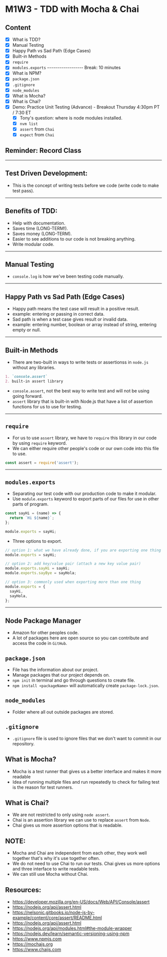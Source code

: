 # M1W3 - TDD with Mocha & Chai

## Content
- [X] What is TDD?
- [X] Manual Testing
- [X] Happy Path vs Sad Path (Edge Cases)
- [X] Built-in Methods
- [X] `require`
- [X] `modules.exports`
------------------ Break: 10 minutes
- [X] What is NPM?
- [X] `package.json`
- [X] `.gitignore`
- [X] `node_modules`
- [X] What is Mocha?
- [X] What is Chai?
- [X] Demo: Practice Unit Testing (Advance) - Breakout Thursday 4:30pm PT / 7:30 ET
  - [X] Tony's question: where is node modules installed.
  - [X] `nvm list`
  - [X] `assert` from `Chai`
  - [X] `expect` from `Chai`

## Reminder: Record Class

---

## Test Driven Development:
* This is the concept of writing tests before we code (write code to make test pass).

---

## Benefits of TDD:
* Help with documentation.
* Saves time (LONG-TERM!).
* Saves money (LONG-TERM).
* Easier to see additions to our code is not breaking anything.
* Write modular code.

---

## Manual Testing
* `console.log` is how we've been testing code manually.

---

## Happy Path vs Sad Path (Edge Cases)
* Happy path means the test case will result in a positive result.
* example: entering or passing in correct data.
* Sad path is when a test case gives result or invalid data.
* example: entering number, boolean or array instead of string, entering empty or null.

---

## Built-in Methods
* There are two-built in ways to write tests or assertionss in `node.js` without any libraries.

```markdown
1. `console.assert`
2. built-in assert library
```

* `console.assert`, not the best way to write test and will not be using going forward.
* `assert` library that is built-in with Node.js that have a list of assertion functions for us to use for testing.

---

## `require`
* For us to use `assert` library, we have to `require` this library in our code by using `require` keyword.
* We can either require other people's code or our own code into this file to use.

```javascript
const assert = require('assert');
```

---

## `modules.exports`
* Separating our test code with our production code to make it modular.
* Use `module.exports` keyword to export parts of our files for use in other parts of program.

```javascript
const sayHi = (name) => {
  return `Hi ${name}`;
};

module.exports = sayHi;
```

* Three options to export.

```javascript
// option 1: what we have already done, if you are exporting one thing
module.exports = sayHi;

// option 2: add key/value pair (attach a new key value pair)
module.exports.sayHi = sayHi;
module.exports.sayBye = sayHola;

// option 3: commonly used when exporting more than one thing
module.exports = {
  sayHi,
  sayHola,
};
```

---

## Node Package Manager
* Amazon for other peoples code.
* A lot of packages here are open source so you can contribute and access the code in `GitHub`.

## `package.json`
* File has the information about our project.
* Manage packages that our project depends on.
* `npm init` in terminal and go through questions to create file.
* `npm install <packageName>` will automatically create `package-lock.json`.

## `node_modules`
* Folder where all out outside packages are stored.

## `.gitignore`
* `.gitignore` file is used to ignore files that we don't want to commit in our repository.

## What is Mocha?
* Mocha is a test runner that gives us a better interface and makes it more readable
* Idea of running multiple files and run repeatedly to check for failing test is the reason for test runners.

## What is Chai?
* We are not restricted to only using `node assert`.
* Chai is an assertion library we can use to replace `assert` from `Node`.
* Chai gives us more assertion options that is readable.

## NOTE:
* Mocha and Chai are independent from each other, they work well together that's why it's use together often.
* We do not need to use Chai to run our tests. Chai gives us more options and three interface to write readable tests.
* We can still use Mocha without Chai.

## Resources:
* https://developer.mozilla.org/en-US/docs/Web/API/Console/assert
* https://nodejs.org/api/assert.html
* https://nelsonic.gitbooks.io/node-js-by-example/content/core/assert/README.html
* https://nodejs.org/api/assert.html
* https://nodejs.org/api/modules.html#the-module-wrapper
* https://nodejs.dev/learn/semantic-versioning-using-npm
* https://www.npmjs.com
* https://mochajs.org
* https://www.chaijs.com
